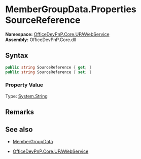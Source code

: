 # MemberGroupData.Properties SourceReference
  

**Namespace:** [OfficeDevPnP.Core.UPAWebService](OfficeDevPnP.Core.UPAWebService.md)  
**Assembly:** OfficeDevPnP.Core.dll  
## Syntax
```C#
public string SourceReference { get; }
public string SourceReference { set; }
```

### Property Value
Type: [System.String](System.String.md) 

## Remarks 

## See also
- [MemberGroupData](MemberGroupData.md) 

- [OfficeDevPnP.Core.UPAWebService](OfficeDevPnP.Core.UPAWebService.md)
